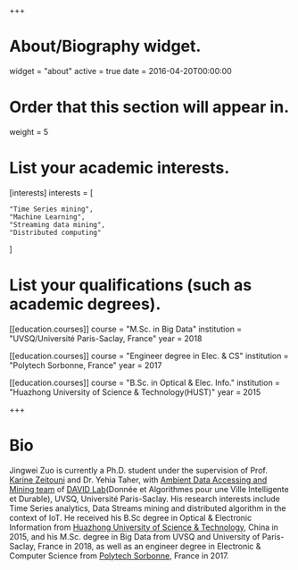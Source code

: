 +++
# About/Biography widget.
widget = "about"
active = true
date = 2016-04-20T00:00:00

# Order that this section will appear in.
weight = 5

# List your academic interests.
[interests]
  interests = [

  	"Time Series mining",
    "Machine Learning",
    "Streaming data mining",
    "Distributed computing"
  ]

# List your qualifications (such as academic degrees).
[[education.courses]]
  course = "M.Sc. in Big Data"
  institution = "UVSQ/Université Paris-Saclay, France"
  year = 2018

[[education.courses]]
  course = "Engineer degree in Elec. & CS"
  institution = "Polytech Sorbonne, France"
  year = 2017

[[education.courses]]
  course = "B.Sc. in Optical & Elec. Info."
  institution = "Huazhong University of Science & Technology(HUST)"
  year = 2015

+++
# Bio
Jingwei Zuo is currently a Ph.D. student under the supervision of Prof. [Karine Zeitouni](https://pages.david.uvsq.fr/kzeitouni/) and Dr. Yehia Taher, with [Ambient Data Accessing and Mining team](https://www.david.uvsq.fr/?team=adam#) of [DAVID Lab](https://www.david.uvsq.fr)(Donnée et Algorithmes pour une Ville Intelligente et Durable), UVSQ, Université Paris-Saclay. His research interests include Time Series analytics, Data Streams mining and distributed algorithm in the context of IoT. He received his B.Sc degree in Optical & Electronic Information from [Huazhong University of Science & Technology](http://english.hust.edu.cn), China in 2015, and his M.Sc. degree in Big Data from UVSQ and University of Paris-Saclay, France in 2018, as well as an engineer degree in Electronic & Computer Science from [Polytech Sorbonne](https://www.polytech.upmc.fr), France in 2017.

